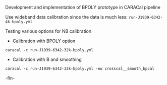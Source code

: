 Development and implementation of BPOLY prototype in CARACal pipeline

Use wideband data calibration since the data is much less: `run-J1939-6342-4k-bpoly.yml`

Testing various options for NB calibration
* Calibration with BPOLY option
```
caracal -c run-J1939-6342-32k-bpoly.yml
```
* Calibration with B and smoothing
```
caracal -c run-J1939-6342-32k-bpoly.yml -ew crosscal__smooth_bpcal
```

-fin-
